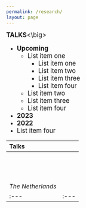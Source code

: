 ```yaml
---
permalink: /research/
layout: page
---
```


<big>**TALKS**<\big>

  * **Upcoming**
      * List item one 
          * List item one
          * List item two
          * List item three
          * List item four
      * List item two
      * List item three
      * List item four
  * **2023**
  * **2022**
  * List item four

| Talks | |
| :--- | :--- |
| <br /> <br /> <br /> <br /> *The Netherlands* |      |
| :--- | :--- |


